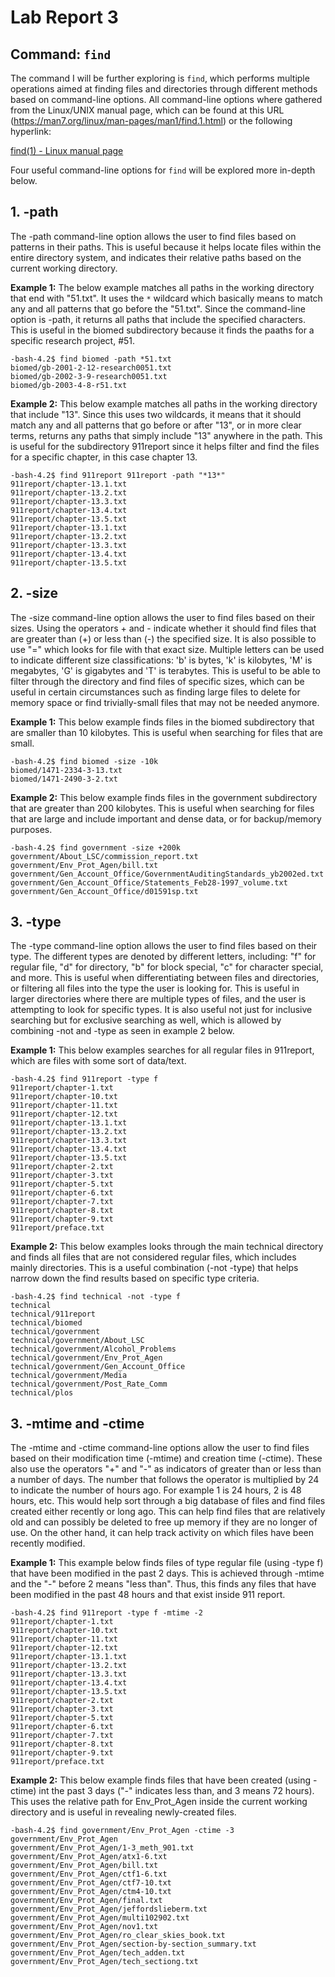 # Lab Report 3

## Command: `find`

The command I will be further exploring is `find`, which performs multiple operations aimed at finding files and directories through different methods based on command-line options. All command-line options where gathered from the Linux/UNIX manual page, which can be found at this URL (https://man7.org/linux/man-pages/man1/find.1.html) or the following hyperlink:

[find(1) - Linux manual page](https://man7.org/linux/man-pages/man1/find.1.html)



Four useful command-line options for `find` will be explored more in-depth below.


## 1. -path 

The -path command-line option allows the user to find files based on patterns in their paths. This is useful because it helps locate files within the entire directory system, and indicates their relative paths based on the current working directory. 

**Example 1:**
The below example matches all paths in the working directory that end with "51.txt". It uses the `*` wildcard which basically means to match any and all patterns that go before the "51.txt". Since the command-line option is -path, it returns all paths that include the specified characters. This is useful in the biomed subdirectory because it finds the paaths for a specific research project, #51. 

``` 
-bash-4.2$ find biomed -path *51.txt
biomed/gb-2001-2-12-research0051.txt
biomed/gb-2002-3-9-research0051.txt
biomed/gb-2003-4-8-r51.txt
```

**Example 2:**
This below example matches all paths in the working directory that include "13". Since this uses two wildcards, it means that it should match any and all patterns that go before or after "13", or in more clear terms, returns any paths that simply include "13" anywhere in the path. This is useful for the subdirectory 911report since it helps filter and find the files for a specific chapter, in this case chapter 13. 
``` 
-bash-4.2$ find 911report 911report -path "*13*"
911report/chapter-13.1.txt
911report/chapter-13.2.txt
911report/chapter-13.3.txt
911report/chapter-13.4.txt
911report/chapter-13.5.txt
911report/chapter-13.1.txt
911report/chapter-13.2.txt
911report/chapter-13.3.txt
911report/chapter-13.4.txt
911report/chapter-13.5.txt
``` 

## 2. -size
The -size command-line option allows the user to find files based on their sizes. Using the operators + and - indicate whether it should find files that are greater than (+) or less than (-) the specified size. It is also possible to use "=" which looks for file with that exact size. Multiple letters can be used to indicate different size classifications: 'b' is bytes, 'k' is kilobytes, 'M' is megabytes, 'G' is gigabytes and 'T' is terabytes. This is useful to be able to filter through the directory and find files of specific sizes, which can be useful in certain circumstances such as finding large files to delete for memory space or find trivially-small files that may not be needed anymore. 

**Example 1:**
This below example finds files in the biomed subdirectory that are smaller than 10 kilobytes. This is useful when searching for files that are small. 
``` 
-bash-4.2$ find biomed -size -10k 
biomed/1471-2334-3-13.txt
biomed/1471-2490-3-2.txt
``` 

**Example 2:**
This below example finds files in the government subdirectory that are greater than 200 kilobytes. This is useful when searching for files that are large and include important and dense data, or for backup/memory purposes. 
``` 
-bash-4.2$ find government -size +200k
government/About_LSC/commission_report.txt
government/Env_Prot_Agen/bill.txt
government/Gen_Account_Office/GovernmentAuditingStandards_yb2002ed.txt
government/Gen_Account_Office/Statements_Feb28-1997_volume.txt
government/Gen_Account_Office/d01591sp.txt
``` 

## 3. -type 
The -type command-line option allows the user to find files based on their type. The different types are denoted by different letters, including: "f" for regular file, "d" for directory, "b" for block special, "c" for character special, and more. This is useful when differentiating between files and directories, or filtering all files into the type the user is looking for. This is useful in larger directories where there are multiple types of files, and the user is attempting to look for specific types. It is also useful not just for inclusive searching but for exclusive searching as well, which is allowed by combining -not and -type as seen in example 2 below. 

**Example 1:**
This below examples searches for all regular files in 911report, which are files with some sort of data/text. 
``` 
-bash-4.2$ find 911report -type f
911report/chapter-1.txt
911report/chapter-10.txt
911report/chapter-11.txt
911report/chapter-12.txt
911report/chapter-13.1.txt
911report/chapter-13.2.txt
911report/chapter-13.3.txt
911report/chapter-13.4.txt
911report/chapter-13.5.txt
911report/chapter-2.txt
911report/chapter-3.txt
911report/chapter-5.txt
911report/chapter-6.txt
911report/chapter-7.txt
911report/chapter-8.txt
911report/chapter-9.txt
911report/preface.txt
``` 
**Example 2:**
This below examples looks through the main technical directory and finds all files that are not considered regular files, which includes mainly directories. This is a useful combination (-not -type) that helps narrow down the find results based on specific type criteria. 
``` 
-bash-4.2$ find technical -not -type f        
technical
technical/911report
technical/biomed
technical/government
technical/government/About_LSC
technical/government/Alcohol_Problems
technical/government/Env_Prot_Agen
technical/government/Gen_Account_Office
technical/government/Media
technical/government/Post_Rate_Comm
technical/plos
``` 

## 3. -mtime and -ctime
The -mtime and -ctime command-line options allow the user to find files based on their modification time (-mtime) and creation time (-ctime). These also use the operators "+" and "-" as indicators of greater than or less than a number of days. The number that follows the operator is multiplied by 24 to indicate the number of hours ago. For example 1 is 24 hours, 2 is 48 hours, etc. This would help sort through a big database of files and find files created either recently or long ago. This can help find files that are relatively old and can possibly be deleted to free up memory if they are no longer of use. On the other hand, it can help track activity on which files have been recently modified. 

**Example 1:**
This example below finds files of type regular file (using -type f) that have been modified in the past 2 days. This is achieved through -mtime and the "-" before 2 means "less than". Thus, this finds any files that have been modified in the past 48 hours and that exist inside 911 report. 

``` 
-bash-4.2$ find 911report -type f -mtime -2
911report/chapter-1.txt
911report/chapter-10.txt
911report/chapter-11.txt
911report/chapter-12.txt
911report/chapter-13.1.txt
911report/chapter-13.2.txt
911report/chapter-13.3.txt
911report/chapter-13.4.txt
911report/chapter-13.5.txt
911report/chapter-2.txt
911report/chapter-3.txt
911report/chapter-5.txt
911report/chapter-6.txt
911report/chapter-7.txt
911report/chapter-8.txt
911report/chapter-9.txt
911report/preface.txt
``` 
**Example 2:**
This below example finds files that have been created (using -ctime) int the past 3 days ("-" indicates less than, and 3 means 72 hours). This uses the relative path for Env_Prot_Agen inside the current working directory and is useful in revealing newly-created files. 
``` 
-bash-4.2$ find government/Env_Prot_Agen -ctime -3
government/Env_Prot_Agen
government/Env_Prot_Agen/1-3_meth_901.txt
government/Env_Prot_Agen/atx1-6.txt
government/Env_Prot_Agen/bill.txt
government/Env_Prot_Agen/ctf1-6.txt
government/Env_Prot_Agen/ctf7-10.txt
government/Env_Prot_Agen/ctm4-10.txt
government/Env_Prot_Agen/final.txt
government/Env_Prot_Agen/jeffordslieberm.txt
government/Env_Prot_Agen/multi102902.txt
government/Env_Prot_Agen/nov1.txt
government/Env_Prot_Agen/ro_clear_skies_book.txt
government/Env_Prot_Agen/section-by-section_summary.txt
government/Env_Prot_Agen/tech_adden.txt
government/Env_Prot_Agen/tech_sectiong.txt
``` 
